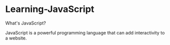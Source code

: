 # Learning-JavaScript 

What's JavaScript?

JavaScript is a powerful programming language that can add interactivity to a website.
